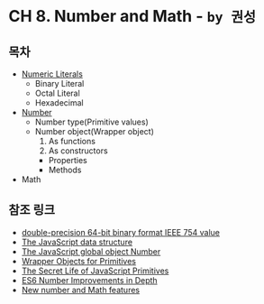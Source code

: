 # CH 8. Number and Math - `by 권성`
## 목차
* [Numeric Literals](numeric-literals.md)  
  * Binary Literal  
  * Octal Literal  
  * Hexadecimal
* [Number](number.md)
  * Number type(Primitive values)  
  * Number object(Wrapper object)
    1. As functions  
    2. As constructors
      * Properties  
      * Methods
* Math

## 참조 링크
* [double-precision 64-bit binary format IEEE 754 value](https://en.wikipedia.org/wiki/Double-precision_floating-point_format)
* [The JavaScript data structure](https://developer.mozilla.org/en-US/docs/Web/JavaScript/Data_structures#Number_type)
* [The JavaScript global object Number](https://developer.mozilla.org/en-US/docs/Web/JavaScript/Reference/Global_Objects/Number)
* [Wrapper Objects for Primitives](http://speakingjs.com/es5/ch08.html#wrapper_objects)
* [The Secret Life of JavaScript Primitives](https://javascriptweblog.wordpress.com/2010/09/27/the-secret-life-of-javascript-primitives/)
* [ES6 Number Improvements in Depth](https://ponyfoo.com/articles/es6-number-improvements-in-depth)  
* [New number and Math features](http://exploringjs.com/es6/ch_numbers.html)  
